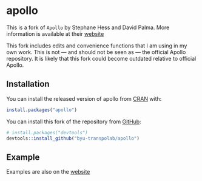 
<!-- README.md is generated from README.Rmd. Please edit that file -->

# apollo

<!-- badges: start -->
<!-- badges: end -->

This is a fork of `Apollo` by Stephane Hess and David Palma. More
information is available at their
[website](http://www.apollochoicemodelling.com/)

This fork includes edits and convenience functions that I am using in my
own work. This is not — and should not be seen as — the official Apollo
repository. It is likely that this fork could become outdated relative
to official Apollo.

## Installation

You can install the released version of apollo from
[CRAN](https://CRAN.R-project.org) with:

``` r
install.packages("apollo")
```

You can install this fork of the repository from
[GitHub](https://github.com/):

``` r
# install.packages("devtools")
devtools::install_github("byu-transpolab/apollo")
```

## Example

Examples are also on the
[website](http://www.apollochoicemodelling.com/)
